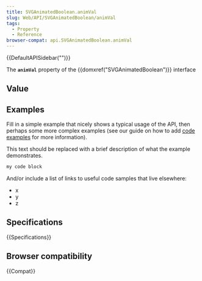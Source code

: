 ```yaml
---
title: SVGAnimatedBoolean.animVal
slug: Web/API/SVGAnimatedBoolean/animVal
tags:
  - Property
  - Reference
browser-compat: api.SVGAnimatedBoolean.animVal
---
```

{{DefaultAPISidebar("")}}

The **`animVal`** property of the {{domxref("SVGAnimatedBoolean")}} interface 

## Value



## Examples

Fill in a simple example that nicely shows a typical usage of the API, then perhaps some more complex examples (see our guide on how to add [code examples](/en-US/docs/MDN/Contribute/Structures/Code_examples) for more information).

This text should be replaced with a brief description of what the example demonstrates.

```js
my code block
```

And/or include a list of links to useful code samples that live elsewhere:

*   x
*   y
*   z

## Specifications

{{Specifications}}

## Browser compatibility

{{Compat}}


